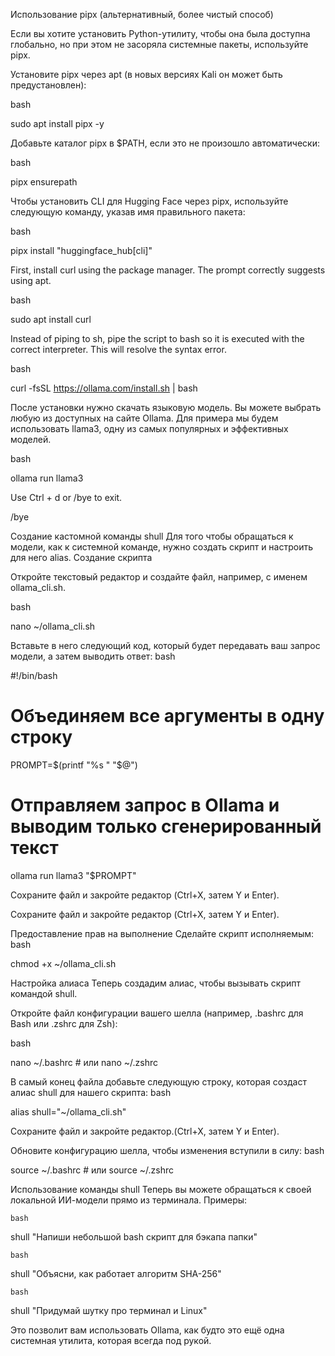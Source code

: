 Использование pipx (альтернативный, более чистый способ)

Если вы хотите установить Python-утилиту, чтобы она была доступна глобально, но при этом не засоряла системные пакеты, используйте pipx.

Установите pipx через apt (в новых версиях Kali он может быть предустановлен):

bash

sudo apt install pipx -y


Добавьте каталог pipx в $PATH, если это не произошло автоматически:

bash

pipx ensurepath


Чтобы установить CLI для Hugging Face через pipx, используйте следующую команду, указав имя правильного пакета:

bash

pipx install "huggingface_hub[cli]"

First, install curl using the package manager. The prompt correctly suggests using apt.

bash

sudo apt install curl

Instead of piping to sh, pipe the script to bash so it is executed with the correct interpreter. This will resolve the syntax error.

bash

curl -fsSL https://ollama.com/install.sh | bash


После установки нужно скачать языковую модель. Вы можете выбрать любую из доступных на сайте Ollama. Для примера мы будем использовать llama3, одну из самых популярных и эффективных моделей.

bash

ollama run llama3

Use Ctrl + d or /bye to exit.

/bye



Создание кастомной команды shull
Для того чтобы обращаться к модели, как к системной команде, нужно создать скрипт и настроить для него alias.
Создание скрипта

Откройте текстовый редактор и создайте файл, например, с именем ollama_cli.sh.

bash

nano ~/ollama_cli.sh

Вставьте в него следующий код, который будет передавать ваш запрос модели, а затем выводить ответ:
bash

#!/bin/bash

# Объединяем все аргументы в одну строку
PROMPT=$(printf "%s " "$@")

# Отправляем запрос в Ollama и выводим только сгенерированный текст
ollama run llama3 "$PROMPT"

Сохраните файл и закройте редактор (Ctrl+X, затем Y и Enter).

Сохраните файл и закройте редактор (Ctrl+X, затем Y и Enter).

Предоставление прав на выполнение
Сделайте скрипт исполняемым:
bash

chmod +x ~/ollama_cli.sh

Настройка алиаса
Теперь создадим алиас, чтобы вызывать скрипт командой shull.

Откройте файл конфигурации вашего шелла (например, .bashrc для Bash или .zshrc для Zsh):

bash

nano ~/.bashrc  # или nano ~/.zshrc

В самый конец файла добавьте следующую строку, которая создаст алиас shull для нашего скрипта:
bash

alias shull="~/ollama_cli.sh"


Сохраните файл и закройте редактор.(Ctrl+X, затем Y и Enter).

Обновите конфигурацию шелла, чтобы изменения вступили в силу:
bash

source ~/.bashrc  # или source ~/.zshrc

Использование команды shull
Теперь вы можете обращаться к своей локальной ИИ-модели прямо из терминала.
Примеры:

    bash

shull "Напиши небольшой bash скрипт для бэкапа папки"

    bash

shull "Объясни, как работает алгоритм SHA-256"

    bash

shull "Придумай шутку про терминал и Linux"


Это позволит вам использовать Ollama, как будто это ещё одна системная утилита, которая всегда под рукой.











